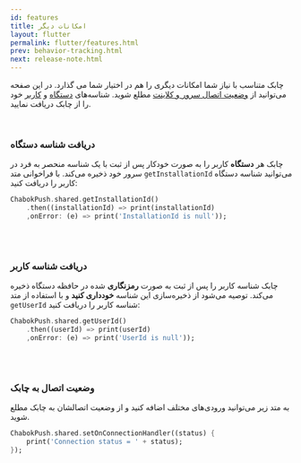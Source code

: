 ```yaml
---
id: features
title: امکانات‌ دیگر
layout: flutter
permalink: flutter/features.html
prev: behavior-tracking.html
next: release-note.html
---
```


چابک متناسب با نیاز شما امکانات دیگری را هم در اختیار شما می گذارد. در این صفحه می‌توانید از [وضعیت اتصال سرور و کلاینت](/flutter/features.html#وضعیت-اتصال-به-چابک) مطلع شوید. شناسه‌های [دستگاه](/flutter/features.html#دریافت-شناسه-دستگاه) و [کاربر](/flutter/features.html#دریافت-شناسه-کاربر) خود را از چابک دریافت نمایید.

<Br>

### دریافت شناسه دستگاه

چابک هر **دستگاه** کاربر را به صورت خودکار پس از ثبت با یک شناسه منحصر به فرد در سرور خود ذخیره می‌کند. با فراخوانی متد `getInstallationId` می‌توانید شناسه دستگاه کاربر را دریافت کنید:

```dart
ChabokPush.shared.getInstallationId()
    .then((installationId) => print(installationId)		
    ,onError: (e) => print('InstallationId is null'));
``` 

<br><br>

### دریافت شناسه کاربر

چابک شناسه کاربر را پس از ثبت به صورت **رمزنگاری** شده در حافظه دستگاه ذخیره می‌کند. توصیه می‌شود از ذخیره‌سازی این شناسه **خودداری کنید** و با استفاده از متد `getUserId` شناسه کاربر را دریافت کنید:

```dart
ChabokPush.shared.getUserId()
	.then((userId) => print(userId)
	,onError: (e) => print('UserId is null'));
```

<br><br> 

### وضعیت اتصال به چابک

به متد زیر می‌توانید ورودی‌های مختلف اضافه کنید و از وضعیت اتصالشان به چابک مطلع شوید. 

```dart
ChabokPush.shared.setOnConnectionHandler((status) {
	print('Connection status = ' + status);
});
```
